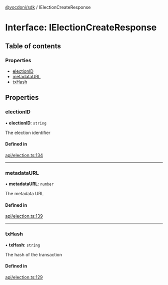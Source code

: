 [@vocdoni/sdk](/sdk) / IElectionCreateResponse

# Interface: IElectionCreateResponse

## Table of contents

### Properties

- [electionID](IElectionCreateResponse#electionid)
- [metadataURL](IElectionCreateResponse#metadataurl)
- [txHash](IElectionCreateResponse#txhash)

## Properties

### electionID

• **electionID**: `string`

The election identifier

#### Defined in

[api/election.ts:134](https://github.com/vocdoni/vocdoni-sdk/blob/c61694d51d7ca609cdc86440f23c7a75ea39ea5b/src/api/election.ts#L134)

___

### metadataURL

• **metadataURL**: `number`

The metadata URL

#### Defined in

[api/election.ts:139](https://github.com/vocdoni/vocdoni-sdk/blob/c61694d51d7ca609cdc86440f23c7a75ea39ea5b/src/api/election.ts#L139)

___

### txHash

• **txHash**: `string`

The hash of the transaction

#### Defined in

[api/election.ts:129](https://github.com/vocdoni/vocdoni-sdk/blob/c61694d51d7ca609cdc86440f23c7a75ea39ea5b/src/api/election.ts#L129)
